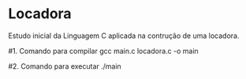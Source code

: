 # Locadora
Estudo inicial da Linguagem C aplicada na contrução de uma locadora.

#1. Comando para compilar
gcc main.c locadora.c -o main

#2. Comando para executar
./main

